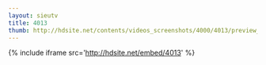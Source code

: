 ```yaml
---
layout: sieutv
title: 4013
thumb: http://hdsite.net/contents/videos_screenshots/4000/4013/preview_360p.mp4.jpg
---
```

{% include iframe src='http://hdsite.net/embed/4013' %}
 
